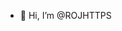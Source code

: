- 👋 Hi, I’m @ROJHTTPS

<!---
ROJHTTPS/ROJHTTPS is a ✨ special ✨ repository because its `README.md` (this file) appears on your GitHub profile.
You can click the Preview link to take a look at your changes.
--->
